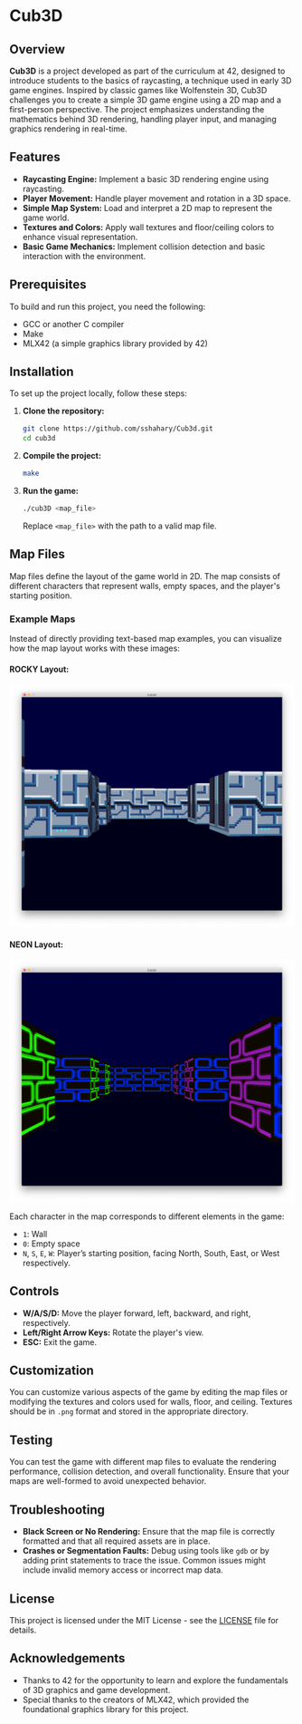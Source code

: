 # Cub3D

## Overview

**Cub3D** is a project developed as part of the curriculum at 42, designed to introduce students to the basics of raycasting, a technique used in early 3D game engines. Inspired by classic games like Wolfenstein 3D, Cub3D challenges you to create a simple 3D game engine using a 2D map and a first-person perspective. The project emphasizes understanding the mathematics behind 3D rendering, handling player input, and managing graphics rendering in real-time.

## Features

- **Raycasting Engine:** Implement a basic 3D rendering engine using raycasting.
- **Player Movement:** Handle player movement and rotation in a 3D space.
- **Simple Map System:** Load and interpret a 2D map to represent the game world.
- **Textures and Colors:** Apply wall textures and floor/ceiling colors to enhance visual representation.
- **Basic Game Mechanics:** Implement collision detection and basic interaction with the environment.

## Prerequisites

To build and run this project, you need the following:

- GCC or another C compiler
- Make
- MLX42 (a simple graphics library provided by 42)

## Installation

To set up the project locally, follow these steps:

1. **Clone the repository:**
    ```bash
    git clone https://github.com/sshahary/Cub3d.git
    cd cub3d
    ```

2. **Compile the project:**
    ```bash
    make
    ```

3. **Run the game:**
    ```bash
    ./cub3D <map_file>
    ```

   Replace `<map_file>` with the path to a valid map file.

## Map Files

Map files define the layout of the game world in 2D. The map consists of different characters that represent walls, empty spaces, and the player's starting position.

### Example Maps

Instead of directly providing text-based map examples, you can visualize how the map layout works with these images:

#### ROCKY Layout:
![ROCKY](image.png)

#### NEON Layout:
![NEON](image1.png)

Each character in the map corresponds to different elements in the game:
- `1`: Wall
- `0`: Empty space
- `N`, `S`, `E`, `W`: Player’s starting position, facing North, South, East, or West respectively.


## Controls

- **W/A/S/D:** Move the player forward, left, backward, and right, respectively.
- **Left/Right Arrow Keys:** Rotate the player's view.
- **ESC:** Exit the game.

## Customization

You can customize various aspects of the game by editing the map files or modifying the textures and colors used for walls, floor, and ceiling. Textures should be in `.png` format and stored in the appropriate directory.

## Testing

You can test the game with different map files to evaluate the rendering performance, collision detection, and overall functionality. Ensure that your maps are well-formed to avoid unexpected behavior.

## Troubleshooting

- **Black Screen or No Rendering:** Ensure that the map file is correctly formatted and that all required assets are in place.
- **Crashes or Segmentation Faults:** Debug using tools like `gdb` or by adding print statements to trace the issue. Common issues might include invalid memory access or incorrect map data.

## License

This project is licensed under the MIT License - see the [LICENSE](LICENSE) file for details.

## Acknowledgements

- Thanks to 42 for the opportunity to learn and explore the fundamentals of 3D graphics and game development.
- Special thanks to the creators of MLX42, which provided the foundational graphics library for this project.
